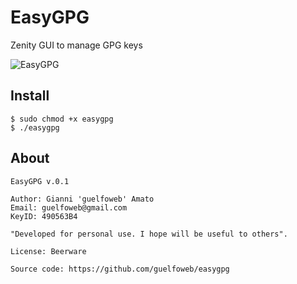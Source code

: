 # EasyGPG
Zenity GUI to manage GPG keys

![EasyGPG](https://cloud.githubusercontent.com/assets/41558/11421831/600ea7c8-9437-11e5-8468-c9a2bd471e89.png "Zenity GUI to manage GPG keys")

## Install
```
$ sudo chmod +x easygpg
$ ./easygpg
```

## About
```
EasyGPG v.0.1

Author: Gianni 'guelfoweb' Amato
Email: guelfoweb@gmail.com
KeyID: 490563B4

"Developed for personal use. I hope will be useful to others".

License: Beerware

Source code: https://github.com/guelfoweb/easygpg
```
